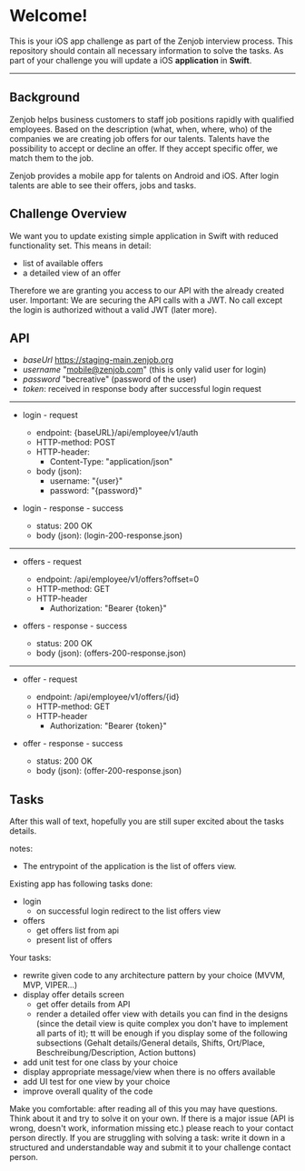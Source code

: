 Welcome!
===================


This is your iOS app challenge as part of the Zenjob interview process. This repository should contain all necessary information to solve the tasks. As part of your challenge you will update a iOS  **application** in **Swift**.

----------


Background
-------------
Zenjob helps business customers to staff job positions rapidly with qualified employees. Based on the description (what, when, where, who) of the companies we are creating job offers for our talents. Talents have the possibility to accept or decline an offer. If they accept specific offer, we match them to the job. 

Zenjob provides a mobile app for talents on Android and iOS. After login talents are able to see their offers, jobs and tasks. 

Challenge Overview
------------------

We want you to update existing simple application in Swift with reduced functionality set. This means in detail:

 - list of available offers
 - a detailed view of an offer

Therefore we are granting you access to our API with the already created user.
Important: We are securing the API calls with a JWT. No call except the login is authorized without a valid JWT (later more).  


API
-------------

- *baseUrl* https://staging-main.zenjob.org
- *username* "mobile@zenjob.com" (this is only valid user for login)
- *password* "becreative" (password of the user)
- *token*: received in response body after successful login request

----------

- login - request
	 - endpoint: {baseURL}/api/employee/v1/auth
	 - HTTP-method: POST
	 - HTTP-header: 
		 - Content-Type: "application/json"
	 - body (json):
		 - username: "{user}" 
		 - password: "{password}"

- login - response - success
	 - status: 200 OK
	 - body (json): (login-200-response.json)

----------

 - offers - request
	 - endpoint: /api/employee/v1/offers?offset=0
	 - HTTP-method: GET
	 - HTTP-header
		 - Authorization: "Bearer {token}"
	
- offers - response - success
	- status: 200 OK
	- body (json): (offers-200-response.json)

----------

 - offer - request
	 - endpoint: /api/employee/v1/offers/{id}
	 - HTTP-method: GET
	 - HTTP-header
		 - Authorization: "Bearer {token}"
	
 - offer - response - success
	- status: 200 OK
	- body (json): (offer-200-response.json)



Tasks
-------------

After this wall of text, hopefully you are still super excited about the tasks details.

notes: 
 + The entrypoint of the application is the list of offers view.

Existing app has following tasks done:
- login
	 - on successful login redirect to the list offers view 
- offers
	 - get offers list from api
	 - present list of offers

Your tasks:
- rewrite given code to any architecture pattern by your choice (MVVM, MVP, VIPER...)
- display offer details screen
	 - get offer details from API
	 - render a detailed offer view with details you can find in the designs (since the detail view is quite complex you don't have to implement all parts of it); tt will be enough if you display some of the following subsections (Gehalt details/General details, Shifts, Ort/Place, Beschreibung/Description, Action buttons)
- add unit test for one class by your choice
- display appropriate message/view when there is no offers available
- add UI test for one view by your choice
- improve overall quality of the code


Make you comfortable: after reading all of this you may have questions. Think about it and try to solve it on your own. If there is a major issue (API is wrong, doesn't work, information missing etc.) please reach to your contact person directly. If you are struggling with solving a task: write it down in a structured and understandable way and submit it to your challenge contact person.



